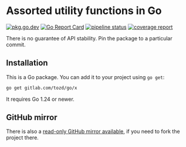 # Assorted utility functions in Go

[![pkg.go.dev](https://pkg.go.dev/badge/gitlab.com/tozd/go/x)](https://pkg.go.dev/gitlab.com/tozd/go/x)
[![Go Report Card](https://goreportcard.com/badge/gitlab.com/tozd/go/x)](https://goreportcard.com/report/gitlab.com/tozd/go/x)
[![pipeline status](https://gitlab.com/tozd/go/x/badges/main/pipeline.svg?ignore_skipped=true)](https://gitlab.com/tozd/go/x/-/pipelines)
[![coverage report](https://gitlab.com/tozd/go/x/badges/main/coverage.svg)](https://gitlab.com/tozd/go/x/-/graphs/main/charts)

There is no guarantee of API stability. Pin the package to a particular commit.

## Installation

This is a Go package. You can add it to your project using `go get`:

```sh
go get gitlab.com/tozd/go/x
```

It requires Go 1.24 or newer.

## GitHub mirror

There is also a [read-only GitHub mirror available](https://github.com/tozd/go-x),
if you need to fork the project there.

